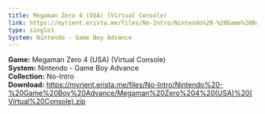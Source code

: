 ```yaml
---
title: Megaman Zero 4 (USA) (Virtual Console)
link: https://myrient.erista.me/files/No-Intro/Nintendo%20-%20Game%20Boy%20Advance/Megaman%20Zero%204%20(USA)%20(Virtual%20Console).zip
type: single1
System: Nintendo - Game Boy Advance
---
```

<b>Game:</b> Megaman Zero 4 (USA) (Virtual Console)<br>
<b>System:</b> Nintendo - Game Boy Advance<br>
<b>Collection:</b> No-Intro<br>
<b>Download:</b> https://myrient.erista.me/files/No-Intro/Nintendo%20-%20Game%20Boy%20Advance/Megaman%20Zero%204%20(USA)%20(Virtual%20Console).zip